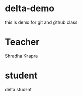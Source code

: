 # delta-demo
this is demo for git and github class

# Teacher 
Shradha Khapra

# student 
delta student 
